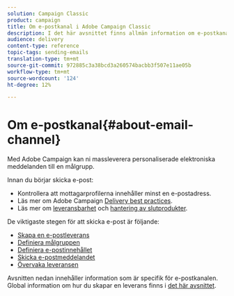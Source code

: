 ```yaml
---
solution: Campaign Classic
product: campaign
title: Om e-postkanal i Adobe Campaign Classic
description: I det här avsnittet finns allmän information om e-postkanalen i Adobe Campaign Classic.
audience: delivery
content-type: reference
topic-tags: sending-emails
translation-type: tm+mt
source-git-commit: 972885c3a38bcd3a260574bacbb3f507e11ae05b
workflow-type: tm+mt
source-wordcount: '124'
ht-degree: 12%

---
```



# Om e-postkanal{#about-email-channel}

Med Adobe Campaign kan ni massleverera personaliserade elektroniska meddelanden till en målgrupp.

Innan du börjar skicka e-post:

* Kontrollera att mottagarprofilerna innehåller minst en e-postadress.
* Läs mer om Adobe Campaign [Delivery best practices](../../delivery/using/delivery-best-practices.md).
* Läs mer om [leveransbarhet](../../delivery/using/about-deliverability.md) och [hantering av slutprodukter](https://helpx.adobe.com/campaign/kb/acc-deliverability.html).

De viktigaste stegen för att skicka e-post är följande:

* [Skapa en e-postleverans](../../delivery/using/creating-an-email-delivery.md)
* [Definiera målgruppen](../../delivery/using/steps-defining-the-target-population.md)
* [Definiera e-postinnehållet](../../delivery/using/defining-the-email-content.md)
* [Skicka e-postmeddelandet](../../delivery/using/sending-messages.md)
* [Övervaka leveransen](../../delivery/using/monitoring-a-delivery.md)

Avsnitten nedan innehåller information som är specifik för e-postkanalen. Global information om hur du skapar en leverans finns i [det här avsnittet](../../delivery/using/steps-about-delivery-creation-steps.md).